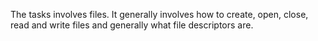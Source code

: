 The tasks involves files. It generally involves how to create, open, close, read and write files and generally what file descriptors are.
